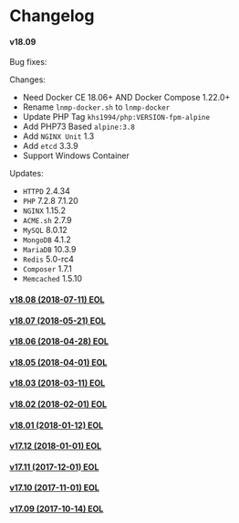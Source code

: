 Changelog
==============

#### v18.09

Bug fixes:

Changes:

* Need Docker CE 18.06+ AND Docker Compose 1.22.0+
* Rename `lnmp-docker.sh` to `lnmp-docker`
* Update PHP Tag `khs1994/php:VERSION-fpm-alpine`
* Add PHP73 Based `alpine:3.8`
* Add `NGINX Unit` 1.3
* Add `etcd` 3.3.9
* Support Windows Container

Updates:

* `HTTPD` 2.4.34
* `PHP` 7.2.8 7.1.20
* `NGINX` 1.15.2
* `ACME.sh` 2.7.9
* `MySQL` 8.0.12
* `MongoDB` 4.1.2
* `MariaDB` 10.3.9
* `Redis` 5.0-rc4
* `Composer` 1.7.1
* `Memcached` 1.5.10

#### [v18.08 (2018-07-11) EOL](https://github.com/khs1994-docker/lnmp/releases/tag/v18.08)

#### [v18.07 (2018-05-21) EOL](https://github.com/khs1994-docker/lnmp/releases/tag/v18.07)

#### [v18.06 (2018-04-28) EOL](https://github.com/khs1994-docker/lnmp/releases/tag/v18.06)

#### [v18.05 (2018-04-01) EOL](https://github.com/khs1994-docker/lnmp/releases/tag/v18.05)

#### [v18.03 (2018-03-11) EOL](https://github.com/khs1994-docker/lnmp/releases/tag/v18.03)

#### [v18.02 (2018-02-01) EOL](https://github.com/khs1994-docker/lnmp/releases/tag/v18.02)

#### [v18.01 (2018-01-12) EOL](https://github.com/khs1994-docker/lnmp/releases/tag/v18.01)

#### [v17.12 (2018-01-01) EOL](https://github.com/khs1994-docker/lnmp/releases/tag/v17.12)

#### [v17.11 (2017-12-01) EOL](https://github.com/khs1994-docker/lnmp/releases/tag/v17.11)

#### [v17.10 (2017-11-01) EOL](https://github.com/khs1994-docker/lnmp/releases/tag/v17.10)

#### [v17.09 (2017-10-14) EOL](https://github.com/khs1994-docker/lnmp/releases/tag/v17.09)
